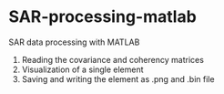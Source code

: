 # SAR-processing-matlab
SAR data processing with MATLAB
1. Reading the covariance and coherency matrices
2. Visualization of a single element
3. Saving and writing the element as .png and .bin file

